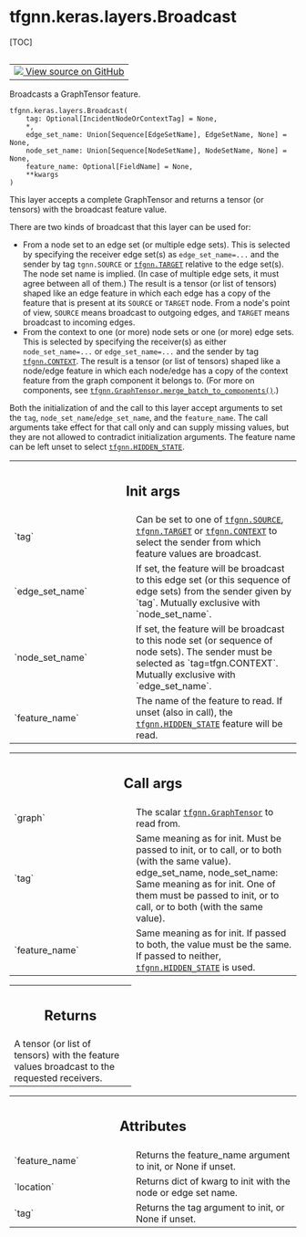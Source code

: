 <!-- lint-g3mark -->

# tfgnn.keras.layers.Broadcast

[TOC]

<!-- Insert buttons and diff -->

<table class="tfo-notebook-buttons tfo-api nocontent" align="left">
<td>
  <a target="_blank" href="https://github.com/tensorflow/gnn/tree/master/tensorflow_gnn/keras/layers/graph_ops.py#L715-L803">
    <img src="https://www.tensorflow.org/images/GitHub-Mark-32px.png" />
    View source on GitHub
  </a>
</td>
</table>

Broadcasts a GraphTensor feature.

<pre class="devsite-click-to-copy prettyprint lang-py tfo-signature-link">
<code>tfgnn.keras.layers.Broadcast(
    tag: Optional[IncidentNodeOrContextTag] = None,
    *,
    edge_set_name: Union[Sequence[EdgeSetName], EdgeSetName, None] = None,
    node_set_name: Union[Sequence[NodeSetName], NodeSetName, None] = None,
    feature_name: Optional[FieldName] = None,
    **kwargs
)
</code></pre>

<!-- Placeholder for "Used in" -->

This layer accepts a complete GraphTensor and returns a tensor (or tensors) with
the broadcast feature value.

There are two kinds of broadcast that this layer can be used for:

  - From a node set to an edge set (or multiple edge sets). This is selected by
    specifying the receiver edge set(s) as `edge_set_name=...` and the sender by
    tag `tgnn.SOURCE` or
    <a href="../../../tfgnn.md#TARGET"><code>tfgnn.TARGET</code></a> relative to
    the edge set(s). The node set name is implied. (In case of multiple edge
    sets, it must agree between all of them.) The result is a tensor (or list of
    tensors) shaped like an edge feature in which each edge has a copy of the
    feature that is present at its `SOURCE` or `TARGET` node. From a node's
    point of view, `SOURCE` means broadcast to outgoing edges, and `TARGET`
    means broadcast to incoming edges.
  - From the context to one (or more) node sets or one (or more) edge sets. This
    is selected by specifying the receiver(s) as either `node_set_name=...` or
    `edge_set_name=...` and the sender by tag
    <a href="../../../tfgnn.md#CONTEXT"><code>tfgnn.CONTEXT</code></a>. The
    result is a tensor (or list of tensors) shaped like a node/edge feature in
    which each node/edge has a copy of the context feature from the graph
    component it belongs to. (For more on components, see
    <a href="../../../tfgnn/GraphTensor.md#merge_batch_to_components"><code>tfgnn.GraphTensor.merge_batch_to_components()</code></a>.)

Both the initialization of and the call to this layer accept arguments to set
the `tag`, `node_set_name`/`edge_set_name`, and the `feature_name`. The call
arguments take effect for that call only and can supply missing values, but they
are not allowed to contradict initialization arguments. The feature name can be
left unset to select
<a href="../../../tfgnn.md#HIDDEN_STATE"><code>tfgnn.HIDDEN_STATE</code></a>.

<!-- Tabular view -->

 <table class="responsive fixed orange">
<colgroup><col width="214px"><col></colgroup>
<tr><th colspan="2"><h2 class="add-link">Init args</h2></th></tr>

<tr>
<td>
`tag`<a id="tag"></a>
</td>
<td>
Can be set to one of <a href="../../../tfgnn.md#SOURCE"><code>tfgnn.SOURCE</code></a>, <a href="../../../tfgnn.md#TARGET"><code>tfgnn.TARGET</code></a> or <a href="../../../tfgnn.md#CONTEXT"><code>tfgnn.CONTEXT</code></a>
to select the sender from which feature values are broadcast.
</td>
</tr><tr>
<td>
`edge_set_name`<a id="edge_set_name"></a>
</td>
<td>
If set, the feature will be broadcast to this edge set
(or this sequence of edge sets) from the sender given by `tag`.
Mutually exclusive with `node_set_name`.
</td>
</tr><tr>
<td>
`node_set_name`<a id="node_set_name"></a>
</td>
<td>
If set, the feature will be broadcast to this node set
(or sequence of node sets). The sender must be selected as
`tag=tfgn.CONTEXT`. Mutually exclusive with `edge_set_name`.
</td>
</tr><tr>
<td>
`feature_name`<a id="feature_name"></a>
</td>
<td>
The name of the feature to read. If unset (also in call),
the <a href="../../../tfgnn.md#HIDDEN_STATE"><code>tfgnn.HIDDEN_STATE</code></a> feature will be read.
</td>
</tr>
</table>

<!-- Tabular view -->

 <table class="responsive fixed orange">
<colgroup><col width="214px"><col></colgroup>
<tr><th colspan="2"><h2 class="add-link">Call args</h2></th></tr>

<tr>
<td>
`graph`<a id="graph"></a>
</td>
<td>
The scalar <a href="../../../tfgnn/GraphTensor.md"><code>tfgnn.GraphTensor</code></a> to read from.
</td>
</tr><tr>
<td>
`tag`<a id="tag"></a>
</td>
<td>
Same meaning as for init. Must be passed to init, or to call,
  or to both (with the same value).
edge_set_name, node_set_name: Same meaning as for init. One of them must
  be passed to init, or to call, or to both (with the same value).
</td>
</tr><tr>
<td>
`feature_name`<a id="feature_name"></a>
</td>
<td>
Same meaning as for init. If passed to both, the value must
be the same. If passed to neither, <a href="../../../tfgnn.md#HIDDEN_STATE"><code>tfgnn.HIDDEN_STATE</code></a> is used.
</td>
</tr>
</table>

<!-- Tabular view -->

 <table class="responsive fixed orange">
<colgroup><col width="214px"><col></colgroup>
<tr><th colspan="2"><h2 class="add-link">Returns</h2></th></tr>
<tr class="alt">
<td colspan="2">
A tensor (or list of tensors) with the feature values broadcast to the
requested receivers.
</td>
</tr>

</table>

<!-- Tabular view -->

 <table class="responsive fixed orange">
<colgroup><col width="214px"><col></colgroup>
<tr><th colspan="2"><h2 class="add-link">Attributes</h2></th></tr>

<tr>
<td>
`feature_name`<a id="feature_name"></a>
</td>
<td>
Returns the feature_name argument to init, or None if unset.
</td>
</tr><tr>
<td>
`location`<a id="location"></a>
</td>
<td>
Returns dict of kwarg to init with the node or edge set name.
</td>
</tr><tr>
<td>
`tag`<a id="tag"></a>
</td>
<td>
Returns the tag argument to init, or None if unset.
</td>
</tr>
</table>
